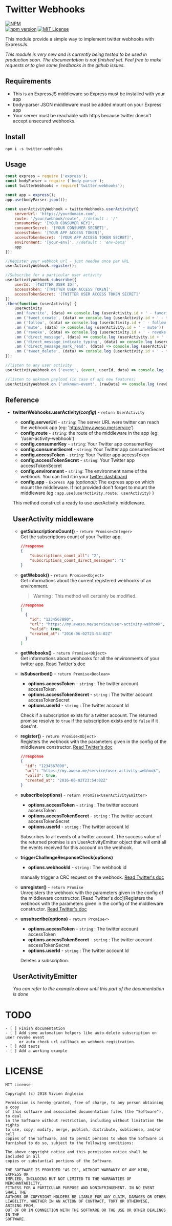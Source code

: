# Twitter Webhooks
[![NPM](https://nodei.co/npm/twitter-webhooks.png)](https://nodei.co/npm/twitter-webhooks/)  
[![npm version](https://badge.fury.io/js/twitter-webhooks.svg)](https://badge.fury.io/js/twitter-webhooks) [![MIT License](https://img.shields.io/badge/license-MIT-blue.svg?style=flat)](https://github.com/mironal/tw-activity/blob/master/LICENSE)

This module provide a simple way to implement twitter webhooks with ExpressJs.

*This module is very new and is currently being tested to be used in production soon. The documentation is not finished yet. Feel free to make requests or to give some feedbacks in the github issues.*

## Requirements

- This is an ExpressJS middleware so Express must be installed with your app
- body-parser JSON middleware must be added mount on your Express app
- Your server must be reachable with https because twitter doesn't accept unsecured webhooks.

## Install

`npm i -s twitter-webhooks`

## Usage

```javascript
const express = require ('express');
const bodyParser = require ('body-parser');
const twitterWebhooks = require('twitter-webhooks');

const app = express();
app.use(bodyParser.json());

const userActivityWebhook = twitterWebhooks.userActivity({
    serverUrl: 'https://yourdomain.com',
    route: '/your/webhook/route', //default : '/'
    consumerKey: '[YOUR CONSUMER KEY]',
    consumerSecret: '[YOUR CONSUMER SECRET]',
    accessToken: '[YOUR APP ACCESS TOKEN]',
    accessTokenSecret: '[YOUR APP ACCESS TOKEN SECRET]',
    environment: '[your-env]', //default : 'env-beta'
    app
});

//Register your webhook url - just needed once per URL
userActivityWebhook.register();

//Subscribe for a particular user activity
userActivityWebhook.subscribe({
    userId: '[TWITTER USER ID]',
    accessToken: '[TWITTER USER ACCESS TOKEN]',
    accessTokenSecret: '[TWITTER USER ACCESS TOKEN SECRET]'
})
.then(function (userActivity) {
    userActivity
    .on('favorite', (data) => console.log (userActivity.id + ' - favorite'))
    .on ('tweet_create', (data) => console.log (userActivity.id + ' - tweet_create'))
    .on ('follow', (data) => console.log (userActivity.id + ' - follow'))
    .on ('mute', (data) => console.log (userActivity.id + ' - mute'))
    .on ('revoke', (data) => console.log (userActivity.id + ' - revoke'))
    .on ('direct_message', (data) => console.log (userActivity.id + ' - direct_message'))
    .on ('direct_message_indicate_typing', (data) => console.log (userActivity.id + ' - direct_message_indicate_typing'))
    .on ('direct_message_mark_read', (data) => console.log (userActivity.id + ' - direct_message_mark_read'))
    .on ('tweet_delete', (data) => console.log (userActivity.id + ' - tweet_delete'))
});

//listen to any user activity
userActivityWebhook.on ('event', (event, userId, data) => console.log (userId + ' - favorite'));

//listen to unknown payload (in case of api new features)
userActivityWebhook.on ('unknown-event', (rawData) => console.log (rawData));

```  

## Reference

* **twitterWebhooks.userActivity(*config*)** - `return UserActivity`
    * **config.serverUrl** - `string`: The server URL were twitter can reach the webhook app (eg: 'https://my.aweso.me/service')
    * **config.route** - `string`: the route of the middleware in the app (eg: '/user-activity-webhook')
    * **config.consumerKey** - `string`: Your Twitter app consumerKey
    * **config.consumerSecret** - `string`: Your Twitter app consumerSecret
    * **config.accessToken** - `string`: Your Twitter app accessToken
    * **config.accessTokenSecret** - `string`: Your Twitter app accessTokenSecret
    * **config.environment** - `string`: The environment name of the webhook. You can find it in your [twitter dashboard](https://developer.twitter.com/en/dashboard)
    * **config.app** - `Express App` *(optional)*: The express app on which mount the middleware. If not provided don't forget to mount the middleware (eg : `app.use(userActivity.route, userActivity)` )

    This method construct a ready to use userActivity middleware.  

    ## UserActivity middleware

    * **getSubscriptionsCount()**  - `return Promise<Integer>`  
        Get the subscriptions count of your Twitter app. 

        ```json
        //response
        {
            "subscriptions_count_all": "2",
            "subscriptions_count_direct_messages": "1"
        }
        ```
    * **getWebook()**  - `return Promise<Object>`   
    Get informations about the current registered webhooks of an environment. 
        > Warning : This method will certainly be modified.

        ```json
        //response
        [
          {
            "id": "1234567890",
            "url": "https://my.aweso.me/service/user-activity-webhook",
            "valid": true,
            "created_at": "2016-06-02T23:54:02Z"
          }
        ]
        ```

    * **getWebooks()** - `return Promise<Object>`   
    Get informations about webhooks for all the environments of your twitter app. [Read Twitter's doc](https://developer.twitter.com/en/docs/accounts-and-users/subscribe-account-activity/api-reference/aaa-premium#get-account-activity-all-webhooks)

    * **isSubscribed()** - `return Promise<Boolean>`   
        * **options.accessToken** - `string` : The twitter account accessToken
        * **options.accessTokenSecret** - `string` : The twitter account accessTokenSecret
        * **options.userId** - `string` : The twitter account Id

       Check if a subscription exists for a twitter account. The returned promise resolve to `true` if the subscription exists and to `false` if it does'nt.

    * **register()** - `return Promise<Object>`  
    Registers the webhook with the parameters given in the config of the middleware constructor. [Read Twitter's doc](https://developer.twitter.com/en/docs/accounts-and-users/subscribe-account-activity/api-reference/aaa-premium#post-account-activity-all-env-name-webhooks)
        ```json
        //response
        {
          "id": "1234567890",
          "url": "https://my.aweso.me/service/user-activity-webhook",
          "valid": true,
          "created_at": "2016-06-02T23:54:02Z"
        }
        ```

    * **subscribe(options)** - `return Promise<UserActivityEmitter>`
        * **options.accessToken** - `string` : The twitter account accessToken
        * **options.accessTokenSecret** - `string` : The twitter account accessTokenSecret
        * **options.userId** - `string` : The twitter account Id

        Subscribes to all events of a twitter account. The success value of the returned promise is an UserActivityEmitter object that will emit all the events received for this account on the webhook.

    * **triggerChallengeResponseCheck(options)**
        * **options.webhookId** - `string` : The webhook id

        manually trigger a CRC request on the webhook. [Read Twitter's doc](https://developer.twitter.com/en/docs/accounts-and-users/subscribe-account-activity/api-reference/aaa-premium#put-account-activity-all-env-name-webhooks-webhook-id)

    * **unregister()** - `return Promise`  
        Unregisters the webhook with the parameters given in the config of the middleware constructor. [Read Twitter's doc](Registers the webhook with the parameters given in the config of the middleware constructor. [Read Twitter's doc](https://developer.twitter.com/en/docs/accounts-and-users/subscribe-account-activity/api-reference/aaa-premium#post-account-activity-all-env-name-webhooks)

    * **unsubscribe(options)** - `return Promise<>`
        * **options.accessToken** - `string` : The twitter account accessToken
        * **options.accessTokenSecret** - `string` : The twitter account accessTokenSecret
        * **options.userId** - `string` : The twitter account Id

        Deletes a subscription.

    ## UserActivityEmitter 
    *You can refer to the example above until this part of the documentation is done* 
    
# TODO
    - [ ] Finish documentation
    - [ ] Add some automation helpers like auto-delete subscription on user revoke event 
          or auto check url callback on webhook registration.
    - [ ] Add tests
    - [ ] Add a working example
    
# LICENSE    
    MIT License
    
    Copyright (c) 2018 Vivien Anglesio
    
    Permission is hereby granted, free of charge, to any person obtaining a copy
    of this software and associated documentation files (the "Software"), to deal
    in the Software without restriction, including without limitation the rights
    to use, copy, modify, merge, publish, distribute, sublicense, and/or sell
    copies of the Software, and to permit persons to whom the Software is
    furnished to do so, subject to the following conditions:
    
    The above copyright notice and this permission notice shall be included in all
    copies or substantial portions of the Software.
    
    THE SOFTWARE IS PROVIDED "AS IS", WITHOUT WARRANTY OF ANY KIND, EXPRESS OR
    IMPLIED, INCLUDING BUT NOT LIMITED TO THE WARRANTIES OF MERCHANTABILITY,
    FITNESS FOR A PARTICULAR PURPOSE AND NONINFRINGEMENT. IN NO EVENT SHALL THE
    AUTHORS OR COPYRIGHT HOLDERS BE LIABLE FOR ANY CLAIM, DAMAGES OR OTHER
    LIABILITY, WHETHER IN AN ACTION OF CONTRACT, TORT OR OTHERWISE, ARISING FROM,
    OUT OF OR IN CONNECTION WITH THE SOFTWARE OR THE USE OR OTHER DEALINGS IN THE
    SOFTWARE.


